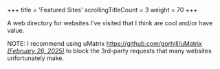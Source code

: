 +++
title               = 'Featured Sites'
scrollingTitleCount = 3
weight              = 70
+++

A web directory for websites I've visited that I think are cool and/or have
value.

NOTE: I recommend using uMatrix
[https://github.com/gorhill/uMatrix *(February 26, 2025)*](https://github.com/gorhill/uMatrix)
to block the 3rd-party requests that many websites unfortunately make.
